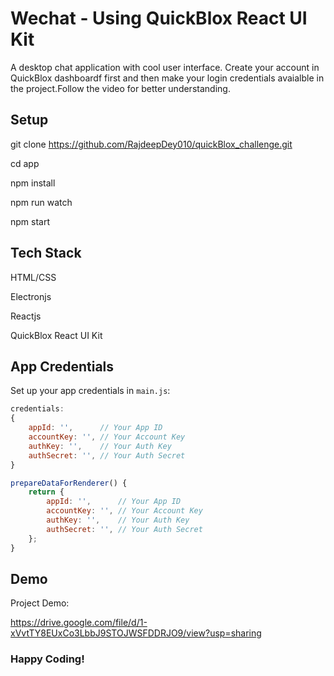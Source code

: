 # Wechat - Using QuickBlox React UI Kit
A desktop chat application with cool user interface. Create your account in QuickBlox dashboardf first and then make your login credentials avaialble in the project.Follow the video for better understanding.

## Setup
 git clone https://github.com/RajdeepDey010/quickBlox_challenge.git

 cd app

 npm install

 npm run watch

 npm start

## Tech Stack
 HTML/CSS

 Electronjs

 Reactjs

 QuickBlox React UI Kit

## App Credentials

Set up your app credentials in `main.js`:

```javascript
credentials: 
{
    appId: '',      // Your App ID
    accountKey: '', // Your Account Key
    authKey: '',    // Your Auth Key
    authSecret: '', // Your Auth Secret
}

prepareDataForRenderer() {
    return {
        appId: '',      // Your App ID
        accountKey: '', // Your Account Key
        authKey: '',    // Your Auth Key
        authSecret: '', // Your Auth Secret
    };
}
```

## Demo
 Project Demo: 
 
 https://drive.google.com/file/d/1-xVvtTY8EUxCo3LbbJ9STOJWSFDDRJO9/view?usp=sharing

### Happy Coding!